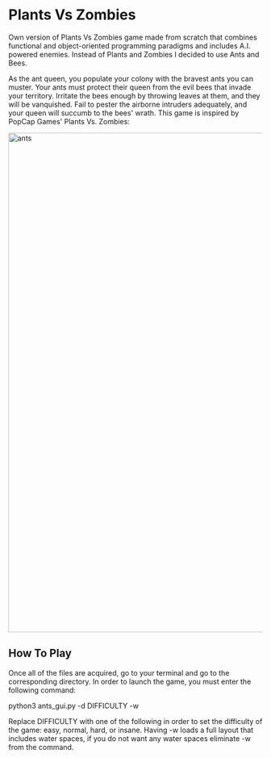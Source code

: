 # Plants Vs Zombies
Own version of Plants Vs Zombies game made from scratch that combines functional and object-oriented programming paradigms and includes A.I. powered enemies. Instead of Plants and Zombies I decided to use Ants and Bees.

As the ant queen, you populate your colony with the bravest ants you can muster. Your ants must protect their queen from the evil bees that invade your territory. Irritate the bees enough by throwing leaves at them, and they will be vanquished. Fail to pester the airborne intruders adequately, and your queen will succumb to the bees' wrath. This game is inspired by PopCap Games' Plants Vs. Zombies:

<img width="990" alt="ants" src="https://user-images.githubusercontent.com/16792195/51099724-3b094d80-1787-11e9-86db-9eb6d24cbe82.png">

## How To Play

Once all of the files are acquired, go to your terminal and go to the corresponding directory. In order to launch the game, you must enter the following command:

python3 ants_gui.py -d DIFFICULTY -w 

Replace DIFFICULTY with one of the following in order to set the difficulty of the game: easy, normal, hard, or insane.
Having -w loads a full layout that includes water spaces, if you do not want any water spaces eliminate -w from the command.


